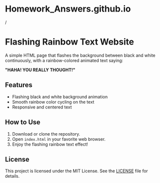# Homework_Answers.github.io
/
# Flashing Rainbow Text Website

A simple HTML page that flashes the background between black and white continuously, with a rainbow-colored animated text saying:

**"HAHA! YOU REALLY THOUGHT!"**

## Features

- Flashing black and white background animation
- Smooth rainbow color cycling on the text
- Responsive and centered text

## How to Use

1. Download or clone the repository.
2. Open `index.html` in your favorite web browser.
3. Enjoy the flashing rainbow text effect!

## License

This project is licensed under the MIT License. See the [LICENSE](LICENSE) file for details.
